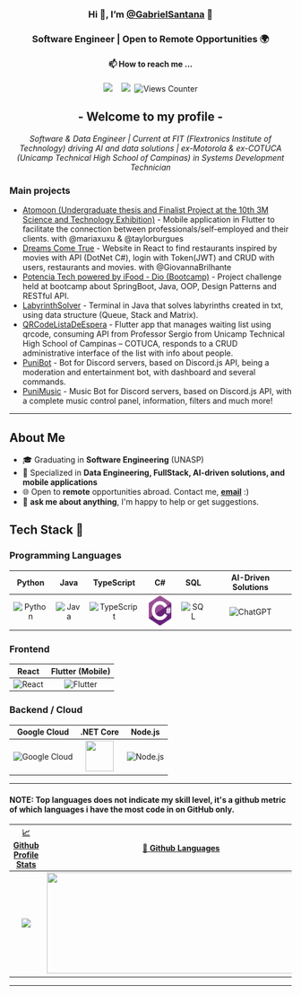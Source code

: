 <h3 align="center">
Hi 👋, I’m <a href="https://www.linkedin.com/in/gabriel-santana-silva" target="_blank" rel="noreferrer">@GabrielSantana</a> 🌟
</h3> 
<h3 align="center">Software Engineer | Open to Remote Opportunities 🌍</h3>

<div align="center"> 
  <h4>📫 How to reach me ...</h4>
  <a href="https://www.linkedin.com/in/gabriel-santana-silva" target="_blank"><img src="https://custom-icon-badges.demolab.com/badge/LinkedIn-0A66C2?logo=linkedin-white&logoColor=fff" height="35"></a>
  &nbsp;&nbsp;
  <a href="mailto:gabriel04.ok@gmail.com" target="_blank"><img src="https://img.shields.io/badge/Gmail-D14836?logo=gmail&logoColor=white" height="35"></a>&nbsp;
  <img src="https://views-counter.vercel.app/badge?pageId=oGaabs&leftColor=000000&rightColor=91f8f9&type=total&label=Viewers&style=none" height="22" alt="Views Counter">
</div>


<h2 align="center">
- Welcome to my profile -
</h2> 

<p align="center">
  <em>
    Software & Data Engineer | Current at FIT (Flextronics Institute of Technology) driving AI and data solutions | ex-Motorola & ex-COTUCA (Unicamp Technical High School of Campinas) in Systems Development Technician
  </em>
</p>

### Main projects

- <a href="https://github.com/AtomoonDev/Rede_Atomoon" target="_blank">Atomoon (Undergraduate thesis and Finalist Project at the 10th 3M Science and Technology Exhibition)</a> - Mobile application in Flutter to facilitate the connection between professionals/self-employed and their clients. with @mariaxuxu & @taylorburgues
- <a href="https://github.com/GiovannaBrilhante/Dreams-come-true" target="_blank">Dreams Come True</a> - Website in React to find restaurants inspired by movies with API (DotNet C#), login with Token(JWT) and CRUD with users, restaurants and movies. with @GiovannaBrilhante
- <a href="https://github.com/oGaabs/Dio-DesignPattern-Padroes_Java" target="_blank">Potencia Tech powered by iFood - Dio (Bootcamp)</a> - Project challenge held at bootcamp about SpringBoot, Java, OOP, Design Patterns and RESTful API.
- <a href="https://github.com/oGaabs/LabirintoSolver_Java" target="_blank">LabyrinthSolver</a> - Terminal in Java that solves labyrinths created in txt, using data structure (Queue, Stack and Matrix).
- <a href="https://github.com/oGaabs/ListaDeEsperaQRCode_PFSergio-Flutter" target="_blank">QRCodeListaDeEspera</a> - Flutter app that manages waiting list using qrcode, consuming API from Professor Sergio from Unicamp Technical High School of Campinas – COTUCA, responds to a CRUD administrative interface of the list with info about people. 
- <a href="https://github.com/oGaabs/PuniBot" target="_blank">PuniBot</a> - Bot for Discord servers, based on Discord.js API, being a moderation and entertainment bot, with dashboard and several commands.
- <a href="https://github.com/oGaabs/PuniMusic" target="_blank">PuniMusic</a> - Music Bot for Discord servers, based on Discord.js API, with a complete music control panel, information, filters and much more!

---

## About Me

- 🎓 Graduating in **Software Engineering** (UNASP)  
- 💼 Specialized in **Data Engineering, FullStack, AI-driven solutions, and mobile applications**
- 🌐 Open to **remote** opportunities abroad. Contact me, **[email]** :)
- 💬 **ask me about anything**, I'm happy to help or get suggestions.

## Tech Stack 🚀

### Programming Languages
| Python | Java | TypeScript | C# | SQL | AI-Driven Solutions |
|:------:|:------:|:------:|:------:|:------:|:------:|
| <img alt="Python" width="50" height="55" src="https://cdn.jsdelivr.net/gh/devicons/devicon/icons/python/python-original-wordmark.svg"> | <img alt="Java" width="50" height="55" src="https://cdn.jsdelivr.net/gh/devicons/devicon/icons/java/java-original-wordmark.svg"> | <img alt="TypeScript" width="50" height="55" src="https://img.icons8.com/color/240/000000/typescript.png"> | <img alt="C#" width="50" height="55" src="https://raw.githubusercontent.com/devicons/devicon/master/icons/csharp/csharp-original.svg"> | <img alt="SQL" width="50" height="55" src="https://cdn.jsdelivr.net/gh/devicons/devicon@latest/icons/azuresqldatabase/azuresqldatabase-original.svg"> | <img width="50" height="55" alt="ChatGPT" src="https://github.com/user-attachments/assets/e5b54a09-52e5-4252-8e7f-61cde7fd2703" />
 

### Frontend
| React | Flutter (Mobile) |
|:-----:|:----------------:|
| <img alt="React" width="50" height="55" src="https://cdn.jsdelivr.net/gh/devicons/devicon/icons/react/react-original-wordmark.svg"> | <img alt="Flutter" width="50" height="55" src="https://cdn.jsdelivr.net/gh/devicons/devicon/icons/flutter/flutter-original.svg"> |

### Backend / Cloud
| Google Cloud | .NET Core |  Node.js |
|:------------:|:-------:|:-------:|
| <img alt="Google Cloud" height="90" src="https://cdn.jsdelivr.net/gh/devicons/devicon@latest/icons/googlecloud/googlecloud-original-wordmark.svg"> | <img width="50" height="55" src="https://cdn.jsdelivr.net/gh/devicons/devicon@latest/icons/dotnetcore/dotnetcore-original.svg" /> | <img alt="Node.js" width="50" height="55" src="https://img.icons8.com/color/240/000000/nodejs.png">  


---

#### NOTE: Top languages does not indicate my skill level, it's a github metric of which languages i have the most code in on GitHub only.

| [📈 Github Profile Stats](https://github.com/anuraghazra/github-readme-stats#github-stats-card) | [📓 Github Languages](https://github.com/anuraghazra/github-readme-stats#top-languages-card) |
| :---: | :---: |
| <img height="180" src="https://github-readme-stats.vercel.app/api?username=oGaabs&show_icons=true&theme=react&count_private=true&bg_color=0D1117" /> | <img height="180" width="480"  src="https://github-readme-stats.vercel.app/api/top-langs/?username=oGaabs&layout=compact&langs_count=6&hide=cmake&theme=react&bg_color=0D1117" /> |

---

[linktree]: https://linktr.ee/GabrielSant
[github]: https://github.com/oGaabs
[linkedin]: https://www.linkedin.com/in/gabriel-santana-silva/
[email]: mailto:gabriel04.ok@gmail.com
